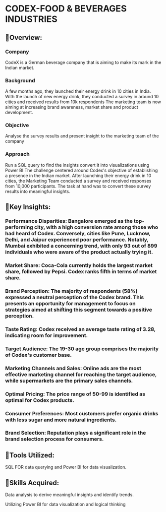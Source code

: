 # CODEX-FOOD & BEVERAGES INDUSTRIES

## 🎯Overview:
### Company
CodeX is a German beverage company that is aiming to make  its mark in the Indian market.
### Background 
A few months ago, they launched their energy drink in 10 cities in India.
With the launch of new energy drink, they conducted a survey in around 10 cities and received results from 10k  respondents
The marketing team is now aiming at increasing brand awareness, market share and product development.
### Objective 
Analyse the survey results and present insight to the marketing team of the company
### Approach 
Run a SQL query to find the insights convert it into visualizations using Power BI
The challenge centered around Codex's objective of establishing a presence in the Indian market. After launching their energy drink in 10 cities, the Marketing Team conducted a survey and received responses from 10,000 participants. The task at hand was to convert these survey results into meaningful insights.

## 🎯Key Insights:

### Performance Disparities: Bangalore emerged as the top-performing city, with a high conversion rate among those who had heard of Codex. Conversely, cities like Pune, Lucknow, Delhi, and Jaipur experienced poor performance. Notably, Mumbai exhibited a concerning trend, with only 93 out of 899 individuals who were aware of the product actually trying it.

### Market Share: Coca-Cola currently holds the largest market share, followed by Pepsi. Codex ranks fifth in terms of market share.

### Brand Perception: The majority of respondents (58%) expressed a neutral perception of the Codex brand. This presents an opportunity for management to focus on strategies aimed at shifting this segment towards a positive perception.

### Taste Rating: Codex received an average taste rating of 3.28, indicating room for improvement.

### Target Audience: The 19-30 age group comprises the majority of Codex's customer base.

### Marketing Channels and Sales: Online ads are the most effective marketing channel for reaching the target audience, while supermarkets are the primary sales channels.

### Optimal Pricing: The price range of 50-99 is identified as optimal for Codex products.

### Consumer Preferences: Most customers prefer organic drinks with less sugar and more natural ingredients.

### Brand Selection: Reputation plays a significant role in the brand selection process for consumers.

## 🎯Tools Utilized:

SQL FOR data querying and Power BI for data visualization.

## 🎯Skills Acquired:

Data analysis to derive meaningful insights and identify trends.

Utilizing Power BI for data visualization and logical thinking

